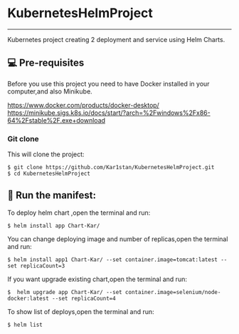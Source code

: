# KubernetesHelmProject
***
Kubernetes project creating 2 deployment and service using Helm Charts. 

## 💻 Pre-requisites

Before you use this project you need to have Docker installed in your computer,and also Minikube.

https://www.docker.com/products/docker-desktop/
https://minikube.sigs.k8s.io/docs/start/?arch=%2Fwindows%2Fx86-64%2Fstable%2F.exe+download

### Git clone
This will clone the project:
```
$ git clone https://github.com/Kar1stan/KubernetesHelmProject.git
$ cd KubernetesHelmProject
```

## 🚀 Run the manifest: 
To deploy helm chart ,open the terminal and run:
```
$ helm install app Chart-Kar/
```
You can change deploying image and number of replicas,open the terminal and run:
```
$ helm install app1 Chart-Kar/ --set container.image=tomcat:latest --set replicaCount=3
```
If you want upgrade existing chart,open the terminal and run:
```
$  helm upgrade app Chart-Kar/ --set container.image=selenium/node-docker:latest --set replicaCount=4
```
To show list of deploys,open the terminal and run:
```
$ helm list
```
